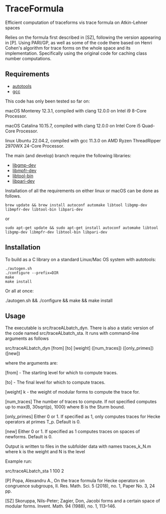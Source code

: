 # TraceFormula
 Efficient computation of traceforms vis trace formula on Atkin-Lehner spaces
 
 Relies on the formula first described in [SZ], following the version appearing in [P].
 Using PARI/GP, as well as some of the code there based on Henri Cohen's algorithm for trace forms on the whole space and its implementation.
 Specifically using the original code for caching class number computations.

 ## Requirements

- [autotools](https://www.gnu.org/software/automake/manual/html_node/Autotools-Introduction.html)
- [gcc](https://gcc.gnu.org/)

This code has only been tested so far on:

macOS Monterey 12.3.1, compiled with clang 12.0.0 on Intel i9 8-Core Processor.

macOS Catalina 10.15.7, compiled with clang 12.0.0 on Intel Core i5 Quad-Core Processor.

linux Ubuntu 22.04.2, compiled with gcc 11.3.0 on AMD Ryzen ThreadRipper 2970WX 24-Core Processor.

The main (and develop) branch require the following libraries:

- [libgmp-dev](https://gmplib.org)
- [libmpfr-dev](https://www.mpfr.org)
- [libtool-bin](https://www.gnu.org/software/libtool/)
- [libpari-dev](https://pari.math.u-bordeaux.fr)

Installation of all the requirements on either linux or macOS can be done as follows.

    brew update && brew install autoconf automake libtool libgmp-dev libmpfr-dev libtool-bin libpari-dev

or
    
    sudo apt-get update && sudo apt-get install autoconf automake libtool libgmp-dev libmpfr-dev libtool-bin libpari-dev

## Installation

To build as a C library on a standard Linux/Mac OS system with autotools:

    ./autogen.sh
    ./configure --prefix=DIR
    make
    make install

Or all at once:

   ./autogen.sh && ./configure && make && make install

## Usage

The executable is src/traceALbatch_dyn.
There is also a static version of the code named src/traceALbatch_sta.
It runs with command-line arguments as follows

src/traceALbatch_dyn [from] [to] [weight] ([num_traces]) ([only_primes]) ([new])

where the  arguments are:

[from] - The starting level for which to compute traces.

[to] - The final level for which to compute traces.

[weight] k - the weight of modular forms to compute the trace for.

[num_traces] The number of traces to compute. If not specified computes up to max(B, 30sqrt(p), 1000) where B is the Sturm bound.

[only_primes] Either 0 or 1. If specified as 1, only computes traces for Hecke operators at primes T_p. Default is 0.

[new] Either 0 or 1. If specified as 1 computes traces on spaces of newforms. Default is 0.

Output is written to files in the subfolder data with names traces_k_N.m where k is the weight and N is the level
    
Example run:

src/traceALbatch_sta 1 100 2
 
 [P] Popa, Alexandru A., On the trace formula for Hecke operators on congruence subgroups, II. Res. Math. Sci. 5 (2018), no. 1, Paper No. 3, 24 pp.
 
 [SZ] Skoruppa, Nils-Peter; Zagier, Don, Jacobi forms and a certain space of modular forms. Invent. Math. 94 (1988), no. 1, 113–146. 
